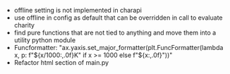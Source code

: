 - offline setting is not implemented in charapi
- use offline in config as default that can be overridden in call to evaluate charity
- find pure functions that are not tied to anything and move them into a utility python module
- Funcformatter: "ax.yaxis.set_major_formatter(plt.FuncFormatter(lambda x, p: f"${x/1000:,.0f}K" if x >= 1000 else f"${x:,.0f}"))"
- Refactor html section of main.py